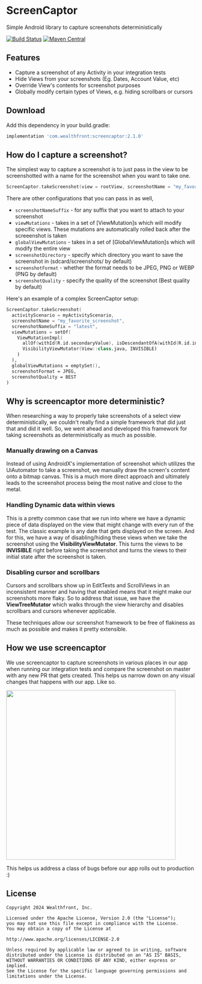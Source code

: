 # ScreenCaptor
Simple Android library to capture screenshots deterministically

[![Build Status](https://travis-ci.org/wealthfront/screencaptor.svg?branch=master)](https://travis-ci.org/wealthfront/screencaptor)
[![Maven Central](https://maven-badges.herokuapp.com/maven-central/com.wealthfront/screencaptor/badge.svg)](https://maven-badges.herokuapp.com/maven-central/com.wealthfront/screencaptor)

## Features
* Capture a screenshot of any Activity in your integration tests
* Hide Views from your screenshots (Eg. Dates, Account Value, etc)
* Override View's contents for screenshot purposes
* Globally modify certain types of Views, e.g. hiding scrollbars or cursors

## Download

Add this dependency in your build.gradle:

```groovy
implementation 'com.wealthfront:screencaptor:2.1.0'
```

## How do I capture a screenshot?
The simplest way to capture a screenshot is to just pass in the view to be screenshotted with a name for the screenshot when you want to take one.
```kotlin
ScreenCaptor.takeScreenshot(view = rootView, screenshotName = "my_favorite_screenshot")
```

There are other configurations that you can pass in as well,

* `screenshotNameSuffix` - for any suffix that you want to attach to your screenshot
* `viewMutations` - takes in a set of [ViewMutation]s which will modify specific views. These mutations are automatically rolled back after the screeenshot is taken
* `globalViewMutations` - takes in a set of [GlobalViewMutation]s which will modify the entire view
* `screenshotDirectory` - specify which directory you want to save the screenshot in (sdcard/screenshots/ by default)
* `screenshotFormat` - whether the format needs to be JPEG, PNG or WEBP (PNG by default)
* `screenshotQuality` - specify the quality of the screenshot (Best quality by default)

Here's an example of a complex ScreenCaptor setup:

```kotlin
ScreenCaptor.takeScreenshot(
  activityScenario = myActivityScenario,
  screenshotName = "my_favorite_screenshot",
  screenshotNameSuffix = "latest",
  viewMutations = setOf(
    ViewMutationImpl(
      allOf(withId(R.id.secondaryValue), isDescendantOfA(withId(R.id.infoCard))),
      VisibilityViewMutator(View::class.java, INVISIBLE)
    )
  ), 
  globalViewMutations = emptySet(),
  screenshotFormat = JPEG,
  screenshotQuality = BEST
)
```

## Why is screencaptor more deterministic?
When researching a way to properly take screenshots of a select view deterministically, we couldn't really find a simple framework that did just that and did it well. So, we went ahead and developed this framework for taking screenshots as deterministically as much as possible.

### Manually drawing on a Canvas

Instead of using AndroidX's implementation of screenshot which utilizes the UiAutomator to take a screenshot, we manually draw the screen's content onto a bitmap canvas. This is a much more direct approach and ultimately leads to the screenshot process being the most native and close to the metal.

### Handling Dynamic data within views

This is a pretty common case that we run into where we have a dynamic piece of data displayed on the view that might change with every run of the test. The classic example is any date that gets displayed on the screen. And for this, we have a way of disabling/hiding these views when we take the screenshot using the **VisibilityViewMutator**. This turns the views to be  **INVISIBLE** right before taking the screenshot and turns the views to their initial state after the screenshot is taken.

### Disabling cursor and scrollbars

Cursors and scrollbars show up in EditTexts and ScrollViews in an inconsistent manner and having that enabled means that it might make our screenshots more flaky. So to address that issue, we have the  **ViewTreeMutator** which walks through the view hierarchy and disables scrollbars and cursors whenever applicable.

These techniques allow our screenshot framework to be free of flakiness as much as possible and makes it pretty extensible.

## How we use screencaptor
We use screencaptor to capture screenshots in various places in our app when running our integration tests and compare the screenshot on master with any new PR that gets created. This helps us narrow down on any visual changes that happens with our app. Like so.

<img src="/.github/mismatch.png" width="450"/>

This helps us address a class of bugs before our app rolls out to production :)

## License
```
Copyright 2024 Wealthfront, Inc.

Licensed under the Apache License, Version 2.0 (the "License");
you may not use this file except in compliance with the License.
You may obtain a copy of the License at

http://www.apache.org/licenses/LICENSE-2.0

Unless required by applicable law or agreed to in writing, software
distributed under the License is distributed on an "AS IS" BASIS,
WITHOUT WARRANTIES OR CONDITIONS OF ANY KIND, either express or implied.
See the License for the specific language governing permissions and
limitations under the License.
```
